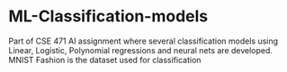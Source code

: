 # ML-Classification-models
Part of CSE 471 AI assignment where several classification models using Linear, Logistic, Polynomial regressions and neural nets are developed. 
MNIST Fashion is the dataset used for classification
